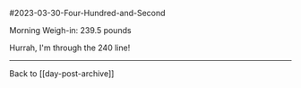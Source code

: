 
#2023-03-30-Four-Hundred-and-Second

Morning Weigh-in:  239.5 pounds

Hurrah, I'm through the 240 line!

---
Back to [[day-post-archive]]